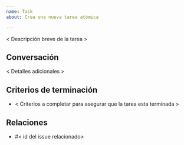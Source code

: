 ```yaml
---
name: Task
about: Crea una nueva tarea atómica

---
```


< Descripción breve de la tarea >

## Conversación
< Detalles adicionales >

## Criterios de terminación
- < Criterios a completar para asegurar que la tarea esta terminada >

## Relaciones
- #< id del issue relacionado>
